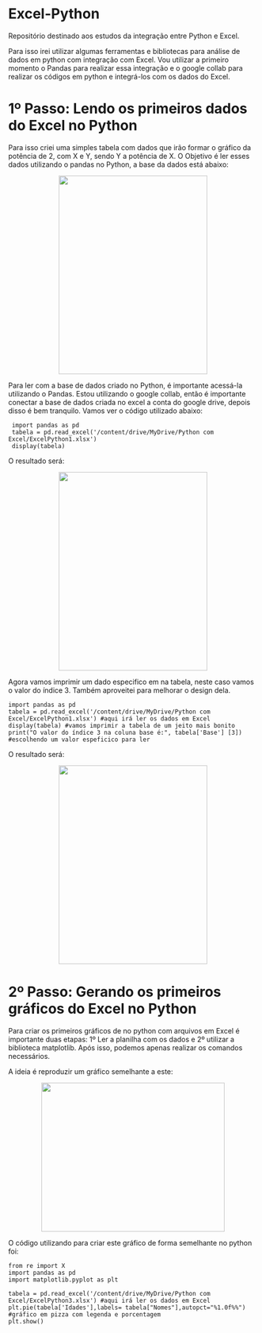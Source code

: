 # Excel-Python
Repositório destinado aos estudos da integração entre Python e Excel.

Para isso irei utilizar algumas ferramentas e bibliotecas para análise de dados em python com integração com Excel. 
Vou utilizar a primeiro momento o Pandas para realizar essa integração e o google collab para realizar os códigos em python e integrá-los com os dados do Excel.


# 1º Passo:  Lendo os primeiros dados do Excel no Python

Para isso criei uma simples tabela com dados que irão formar o gráfico da potência de 2, com X e Y, sendo Y a potência de X. 
O Objetivo é ler esses dados utilizando o pandas no Python, a base da dados está abaixo:

<p align="center">
  <img width="300" height="400" src= "https://user-images.githubusercontent.com/62472486/149996438-b37f6eee-9e47-4255-8dc8-0a121d491d51.png">
</p>

Para ler com a base de dados criado no Python, é importante acessá-la utilizando o Pandas. Estou utilizando o google collab, então é importante conectar a base de dados criada no excel a conta do google drive, depois disso é bem tranquilo. Vamos ver o código utilizado abaixo:


     import pandas as pd 
     tabela = pd.read_excel('/content/drive/MyDrive/Python com Excel/ExcelPython1.xlsx')
     display(tabela)
   
   O resultado será:
   
<p align="center">
  <img width="300" height="400" src= "https://user-images.githubusercontent.com/62472486/149997437-e453f5b8-17e7-4120-8c34-4187e06c4547.png">
</p>

Agora vamos imprimir um dado especifico em na tabela, neste caso vamos o valor do índice 3. Também aproveitei para melhorar o design dela.

    import pandas as pd 
    tabela = pd.read_excel('/content/drive/MyDrive/Python com Excel/ExcelPython1.xlsx') #aqui irá ler os dados em Excel
    display(tabela) #vamos imprimir a tabela de um jeito mais bonito
    print("O valor do índice 3 na coluna base é:", tabela['Base'] [3]) #escolhendo um valor espeficico para ler

O resultado será:

<p align="center">
  <img width="300" height="400" src= "https://user-images.githubusercontent.com/62472486/150399406-c7d89c92-a743-490c-9098-d12e84ed802b.png">
</p>

# 2º Passo:  Gerando os primeiros gráficos do Excel no Python

Para criar os primeiros gráficos de no python com arquivos em Excel é importante duas etapas: 1º Ler a planilha com os dados e 2º utilizar a biblioteca matplotlib.
Após isso, podemos apenas realizar os comandos necessários.

A ideia é reproduzir um gráfico semelhante a este: 

<p align="center">
  <img width="370" height="300" src= "https://user-images.githubusercontent.com/62472486/152660432-6246b8d6-6789-43cd-90cd-c0bdf5bf92cb.png">
</p>

O código utilizando para criar este gráfico de forma semelhante no python foi:

    from re import X
    import pandas as pd
    import matplotlib.pyplot as plt

    tabela = pd.read_excel('/content/drive/MyDrive/Python com Excel/ExcelPython3.xlsx') #aqui irá ler os dados em Excel
    plt.pie(tabela['Idades'],labels= tabela["Nomes"],autopct="%1.0f%%") #gráfico em pizza com legenda e porcentagem
    plt.show()











